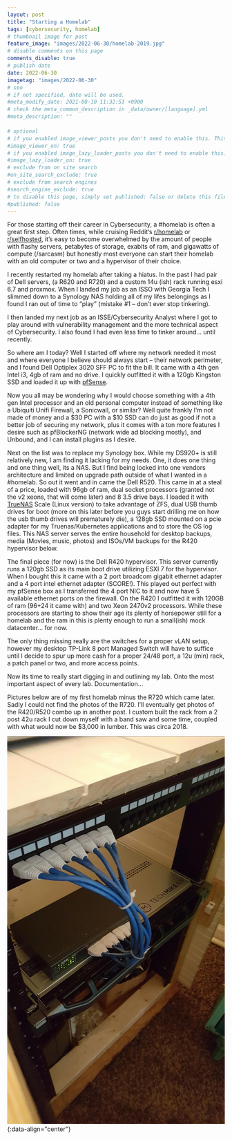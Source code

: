 ```yaml
---
layout: post
title: "Starting a Homelab"
tags: [cybersecurity, homelab]
# thumbnail image for post
feature_image: "images/2022-06-30/homelab-2019.jpg"
# disable comments on this page
comments_disable: true
# publish date
date: 2022-06-30
imagetag: "images/2022-06-30"
# seo
# if not specified, date will be used.
#meta_modify_date: 2021-08-10 11:32:53 +0900
# check the meta_common_description in _data/owner/[language].yml
#meta_description: ""

# optional
# if you enabled image_viewer_posts you don't need to enable this. This is only if image_viewer_posts = false
#image_viewer_on: true
# if you enabled image_lazy_loader_posts you don't need to enable this. This is only if image_lazy_loader_posts = false
#image_lazy_loader_on: true
# exclude from on site search
#on_site_search_exclude: true
# exclude from search engines
#search_engine_exclude: true
# to disable this page, simply set published: false or delete this file
#published: false
---
```




For those starting off their career in Cybersecurity, a #homelab is often a great first step. Often times, while cruising Reddit‘s [r/homelab](https://www.reddit.com/r/homelab/) or [r/selfhosted](https://www.reddit.com/r/selfhosted/), it’s easy to become overwhelmed by the amount of people with flashy servers, petabytes of storage, exabits of ram, and gigawatts of compute (/sarcasm) but honestly most everyone can start their homelab with an old computer or two and a hypervisor of their choice.

<!--more-->

I recently restarted my homelab after taking a hiatus. In the past I had pair of Dell servers, (a R620 and R720) and a custom 14u (ish) rack running esxi 6.7 and proxmox. When I landed my job as an ISSO with Georgia Tech I slimmed down to a Synology NAS holding all of my lifes belongings as I found I ran out of time to “play” (mistake #1 – don’t ever stop tinkering).

I then landed my next job as an ISSE/Cybersecurity Analyst where I got to play around with vulnerability management and the more technical aspect of Cybersecurity. I also found I had even less time to tinker around… until recently.

So where am I today? Well I started off where my network needed it most and where everyone I believe should always start – their network perimeter, and I found Dell Optiplex 3020 SFF PC to fit the bill. It came with a 4th gen Intel i3, 4gb of ram and no drive. I quickly outfitted it with a 120gb Kingston SSD and loaded it up with [pfSense](http://www.pfsense.org/).

Now you all may be wondering why I would choose something with a 4th gen Intel processor and an old personal computer instead of something like a Ubiquiti Unifi Firewall, a Sonicwall, or similar? Well quite frankly I’m not made of money and a $30 PC with a $10 SSD can do just as good if not a better job of securing my network, plus it comes with a ton more features I desire such as pfBlockerNG (network wide ad blocking mostly), and Unbound, and I can install plugins as I desire.

Next on the list was to replace my Synology box. While my DS920+ is still relatively new, I am finding it lacking for my needs. One, it does one thing and one thing well, its a NAS. But I find being locked into one vendors architecture and limited on upgrade path outside of what I wanted in a #homelab. So out it went and in came the Dell R520. This came in at a steal of a price, loaded with 96gb of ram, dual socket processors (granted not the v2 xeons, that will come later) and 8 3.5 drive bays. I loaded it with [TrueNAS](http://truenas.com/) Scale (Linux version) to take advantage of ZFS, dual USB thumb drives for boot (more on this later before you guys start drilling me on how the usb thumb drives will prematurely die), a 128gb SSD mounted on a pcie adapter for my Truenas/Kubernetes applications and to store the OS log files. This NAS server serves the entire household for desktop backups, media (Movies, music, photos) and ISOs/VM backups for the R420 hypervisor below.

The final piece (for now) is the Dell R420 hypervisor. This server currently runs a 120gb SSD as its main boot drive utilizing ESXI 7 for the hypervisor. When I bought this it came with a 2 port broadcom gigabit ethernet adapter and a 4 port intel ethernet adapter (SCORE!). This played out perfect with my pfSense box as I transferred the 4 port NIC to it and now have 5 available ethernet ports on the firewall. On the R420 I outfitted it with 120GB of ram (96+24 it came with) and two Xeon 2470v2 processors. While these processors are starting to show their age its plenty of horsepower still for a homelab and the ram in this is plenty enough to run a small(ish) mock datacenter… for now.

The only thing missing really are the switches for a proper vLAN setup, however my desktop TP-Link 8 port Managed Switch will have to suffice until I decide to spur up more cash for a proper 24/48 port, a 12u (min) rack, a patch panel or two, and more access points.

Now its time to really start digging in and outlining my lab. Onto the most important aspect of every lab. Documentation…

Pictures below are of my first homelab minus the R720 which came later. Sadly I could not find the photos of the R720. I’ll eventually get photos of the R420/R520 combo up in another post. I custom built the rack from a 2 post 42u rack I cut down myself with a band saw and some time, coupled with what would now be $3,000 in lumber. This was circa 2018.

![My First Homelab](images/2022-06-30/homelab-2019.jpg){:data-align="center"}